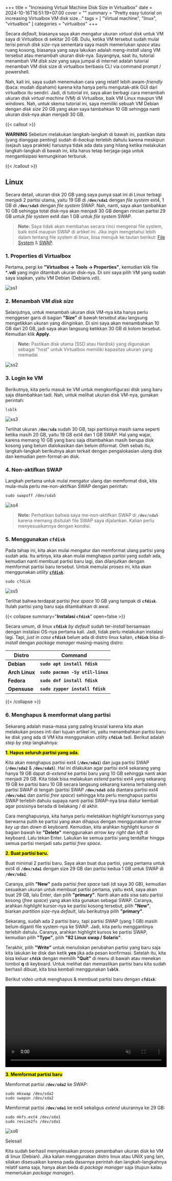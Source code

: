+++
title = "Increasing Virtual Machine Disk Size in Virtualbox"
date = 2024-10-16T16:51:19+07:00
cover = ""
summary = "Pretty easy tutorial on increasing Virtualbox VM disk size..."
tags = [ "Virtual machine", "linux", "virtualbox" ]
categories = "virtualbox"
+++

Secara *default*, biasanya saya akan mengatur ukuran *virtual disk* untuk VM saya di Virtualbox di sekitar 20 GB. Dulu, ketika VM tersebut sudah mulai terisi penuh *disk size*-nya sementara saya masih memerlukan *space* atau ruang kosong, biasanya yang saya lakukan adalah meng-*install* ulang VM tersebut atau menambah ukuran disk-nya. Sayangnya, saat itu, tutorial menambah VM *disk size* yang saya jumpai di internet adalah tutorial menambah VM disk size di virtualbox berbasis CLI via command prompt / powershell. 

Nah, kali ini, saya sudah menemukan cara yang relatif lebih awam-*friendly* (baca: mudah dipahami) karena kita hanya perlu mengutak-atik GUI dari virtualbox itu sendiri. Jadi, di tutorial ini, saya akan berbagi cara menambah ukuran disk *virtual machine* (VM) di Virtualbox, baik VM Linux maupun VM windows. Nah, untuk skema tutorial ini, saya memiliki sebuah VM Debian dengan *disk size* 20 GB yang akan saya tambahkan 10 GB sehingga nanti ukuran disk-nya akan menjadi 30 GB. 

{{< callout >}}

**WARNING** Sebelum melakukan langkah-langkah di bawah ini, pastikan data (yang dianggap penting) sudah di-*backup* terlebih dahulu karena meskipun (sejauh saya praktek) harusnya tidak ada data yang hilang ketika melakukan langkah-langkah di bawah ini, kita harus tetap berjaga-jaga untuk mengantisipasi kemungkinan terburuk.

{{< /callout >}}

## Linux

Secara detail, ukuran disk 20 GB yang saya punya saat ini di Linux terbagi menjadi 2 partisi utama, yaitu 19 GB di **`/dev/sda1`** dengan *file system* ext4, 1 GB di **`/dev/sda5`** dengan *file system* SWAP. Nah, nanti, saya akan tambahkan 10 GB sehingga total disk-nya akan menjadi 30 GB dengan rincian partisi 29 GB untuk *file system* ext4 dan 1 GB untuk *file system* SWAP. 

> **Note:** Saya tidak akan membahas secara rinci mengenai file system, baik ext4 maupun SWAP di artikel ini. Jika ingin mengetahui lebih dalam tentang file system di linux, bisa merujuk ke tautan berikut: [File System](https://wiki.archlinux.org/title/File_systems) & [SWAP](https://wiki.archlinux.org/title/Swap).  

### 1. Properties di Virtualbox

Pertama, pergi ke **"Virtualbox -> Tools -> Properties"**, kemudian klik file ***.vdi** yang ingin ditambah ukuran disk-nya. Di sini saya pilih VM yang sudah saya siapkan, yaitu VM Debian (Debians.vdi).

![ss1](/updisk/1.png "Virtualbox -> Tools -> Properties")

### 2. Menambah VM *disk size*

Selanjutnya, untuk menambah ukuran disk VM-nya kita hanya perlu menggeser garis di bagian **"Size"** di bawah tersebut atau langsung mengetikkan ukuran yang diinginkan. Di sini saya akan menambahkan 10 GB dari 20 GB, jadi saya akan langsung ketikkan 30 GB di kolom tersebut. Kemudian klik **Apply**. 

> **Note:** Pastikan disk utama (SSD atau Hardisk) yang digunakan sebagai "host" untuk Virtualbox memiliki kapasitas ukuran yang memadai. 

![ss2](/updisk/2.png "Increasing VM disk from 20 GB to 30 GB")

### 3. Login ke VM

Berikutnya, kita perlu masuk ke VM untuk mengkonfigurasi disk yang baru saja ditambahkan tadi. Nah, untuk melihat ukuran disk VM-nya, gunakan perintah:

```shell
lsblk
```

![ss3](/updisk/3.png "lsblk")

Terlihat ukuran **`/dev/sda`** sudah 30 GB, tapi partisinya masih sama seperti ketika masih 20 GB, yaitu 19 GB ext4 dan 1 GB SWAP. Hal yang wajar, karena memang 10 GB yang baru saja ditambahkan masih berupa disk kosong yang belum dialokasikan dan belum diformat. Oleh sebab itu, langkah-langkah berikutnya akan terkait dengan pengalokasian ulang disk dan kemudian pem-format-an disk.

### 4. Non-aktifkan SWAP

Langkah pertama untuk mulai mengatur ulang dan memformat disk, kita mula-mula perlu me-non-aktifkan SWAP dengan perintah:

```shell
sudo swapoff /dev/sda5
```

![ss4](/updisk/4.png "swap off")

> **Note:** Perhatikan bahwa saya me-non-aktifkan SWAP di **`/dev/sda5`** karena memang disitulah file SWAP saya dijalankan. Kalian perlu menyesuaikannya dengan kondisi.

### 5. Menggunakan `cfdisk`

Pada tahap ini, kita akan mulai mengatur dan memformat ulang partisi yang sudah ada. Itu artinya, kita akan mulai menghapus partisi yang sudah ada, kemudian nanti membuat partisi baru lagi, dan dilanjutkan dengan memformat partisi baru tersebut. Untuk memulai proses ini, kita akan menggunakan *utility* [**`cfdisk`**](https://en.wikipedia.org/wiki/Cfdisk).

```shell
sudo cfdisk
```

![ss5](/updisk/5.png "cfdisk")

Terlihat bahwa terdapat partisi *free space* 10 GB yang tampak di **`cfdisk`**. Itulah partisi yang baru saja ditambahkan di awal.

{{< collapse summary="**Instalasi `cfdisk`**" open=false >}}

Secara umum, di linux **`cfdisk`** *by default* sudah ter-*install* bersamaan dengan instalasi OS-nya pertama kali. Jadi, tidak perlu melakukan instalasi lagi. Tapi, *just in case* **`cfdisk`** belum ada di distro linux kalian, **`cfdisk`** bisa di-*install* dengan *package manager* masing-masing distro:

|       Distro      |                  Command                  |
|       ---         |                   ---                     |
| **Debian**        | **`sudo apt install fdisk`**              |
| **Arch Linux**    | **`sudo pacman -Sy util-linux`**          |
| **Fedora**        | **`sudo dnf install fdisk`**              |
| **Opensuse**      | **`sudo zypper install fdisk`**           |

{{< /collapse >}}

### 6. Menghapus & memformat ulang partisi

Sekarang adalah masa-masa yang paling krusial karena kita akan melakukan proses inti dari tujuan artikel ini, yaitu menambahkan partisi baru ke disk yang ada di VM kita menggunakan utility **`cfdisk`** tadi. Berikut adalah *step by step* langkahnya:

<mark> **1. Hapus seluruh partisi yang ada.** </mark>   

   Kita akan menghapus partisi ext4 (**`/dev/sda1`**) dan juga partisi SWAP (**`/dev/sda2`** & **`/dev/sda5`**). Hal ini dilakukan agar partisi ext4 sekarang yang hanya 19 GB dapat di-*extend* ke partisi baru yang 10 GB sehingga nanti akan menjadi 29 GB. Kita tidak bisa melakukan *extend* partisi ext4 yang sekarang 19 GB ke partisi baru 10 GB secara langsung sekarang karena terhalang oleh partisi SWAP di tengah (partisi SWAP **`/dev/sda5`** ada diantara partisi ext4 **`/dev/sda1`** dan partisi *free space*) sehingga kita perlu menghapus partisi SWAP terlebih dahulu supaya nanti partisi SWAP-nya bisa diatur kembali agar posisinya berada di belakang / di akhir. 

   Cara menghapusnya, kita hanya perlu meletakkan *highlight* kursornya yang berwarna putih ke partisi yang akan dihapus dengan menggunakan *arrow key* *up* dan *down* di keyboard. Kemudian, kita arahkan *highlight* kursor di bagian bawah ke **"Delete"** menggunakan *arrow key* *right* dan *left* di keyboard. Lalu tekan Enter. Lakukan ke semua partisi yang terdaftar hingga semua partisi menjadi satu partisi *free space*.

<mark> **2. Buat partisi baru.** </mark>  

   Buat minimal 2 partisi baru. Saya akan buat dua partisi, yang pertama untuk ext4 di **`/dev/sda1`** dengan size 29 GB dan partisi kedua 1 GB untuk SWAP di **`/dev/sda2`**. 
   
   Caranya, pilih **"New"** pada partisi *free space* tadi (di saya 30 GB), kemudian sesuaikan ukuran untuk membuat partisi pertama, yaitu ext4, saya akan buat 29 GB, lalu Enter, dan pilih **"primary"**. Nanti akan ada sisa satu partisi kosong (*free space*) yang akan kita gunakan sebagai SWAP. Caranya, arahkan *highlight* kursor-nya ke partisi kosong tersebut, pilih **"New"**, biarkan *partition size*-nya *default*, lalu berikutnya pilih **"primary"**. 

   Sekarang, sudah ada 2 partisi baru, tapi partisi SWAP (yang 1 GB) masih belum diganti file system-nya ke SWAP. Jadi, kita perlu menggantinya terlebih dahulu. Caranya, arahkan highlight kursos ke partisi SWAP, kemudian pilih **"Type"**, pilih **"82 Linux swap / Solaris"**.

   Terakhir, pilih **"Write"** untuk menuliskan perubahan partisi yang baru saja kita lakukan ke disk dan ketik **yes** jika ada pesan konfirmasi. Setelah itu, kita bisa keluar **`cfdik`** dengan memilih **"Quit"** di menu di bawah atau menekan tombol **q** di keyboard. Untuk melihat dan memastikan partisi baru kita sudah berhasil dibuat, kita bisa kembali menggunakan **`lsblk`**.

   Berikut video untuk menghapus & membuat partisi baru dengan **`cfdisk`**:

   <div style="display: flex; justify-content: center;">
        <video width="100%" controls autoplay loop muted>
            <source src="/updisk/vid1.mp4" type="video/mp4">
        </video>
   </div>

<mark> **3. Memformat partisi baru** </mark>  

   Memformat partisi **`/dev/sda2`** ke SWAP:
   
   ```shell
   sudo mkswap /dev/sda2
   sudo swapon /dev/sda2
   ```
   Memformat partisi **`/dev/sda1`** ke ext4 sekaligus *extend* ukurannya ke 29 GB:

   ```shell
   sudo mkfs.ext4 /dev/sda1
   sudo resize2fs /dev/sda1
   ```

![ss6](/updisk/6.png "formatting partition")

Selesai! 

Kita sudah berhasil menyelesaikan proses penambahan ukuran disk ke VM di linux (Debian). Jika kalian menggunakan distro linux atau UNIX yang lain, silakan disesuaikan karena pada dasarnya perintah dan langkah-langkahnya relatif sama saja, hanya akan beda di *package manager* saja (itupun kalau memerlukan *package manager*).



